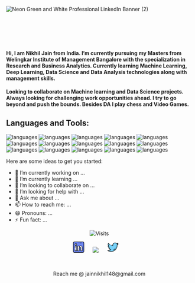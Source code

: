 ![Neon Green and White Professional LinkedIn Banner (2)](https://user-images.githubusercontent.com/83585688/130233313-fe187199-556d-437b-8450-5e282a0801b8.gif)

<br>
<br>
<br>
<br>


#### Hi, I am Nikhil Jain from India. I’m currently pursuing my Masters from Welingkar Institute of Management Bangalore with the specialization in Research and Business Analytics. Currently learning Machine Learning, Deep Learning, Data Science and Data Analysis technologies along with management skills.
#### Looking to collaborate on Machine learning and Data Science projects. Always looking for challenging work opportunities ahead. I try to go beyond and push the bounds. Besides DA I play chess and Video Games.

## Languages and Tools:

![languages](https://img.shields.io/static/v1?label=&message=Python&color=555&style=flat-square)
![languages](https://img.shields.io/static/v1?label=&message=Python&color=555&style=flat-square)
![languages](https://img.shields.io/static/v1?label=&message=Python&color=555&style=flat-square)
![languages](https://img.shields.io/static/v1?label=&message=Python&color=555&style=flat-square)
![languages](https://img.shields.io/static/v1?label=&message=Python&color=555&style=flat-square)
![languages](https://img.shields.io/static/v1?label=&message=Python&color=555&style=flat-square)
![languages](https://img.shields.io/static/v1?label=&message=Python&color=555&style=flat-square)
![languages](https://img.shields.io/static/v1?label=&message=Python&color=555&style=flat-square)
![languages](https://img.shields.io/static/v1?label=&message=Python&color=555&style=flat-square)
![languages](https://img.shields.io/static/v1?label=&message=Python&color=555&style=flat-square)
![languages](https://img.shields.io/static/v1?label=&message=Python&color=555&style=flat-square)
![languages](https://img.shields.io/static/v1?label=&message=Python&color=555&style=flat-square)
![languages](https://img.shields.io/static/v1?label=&message=Python&color=555&style=flat-square)
![languages](https://img.shields.io/static/v1?label=&message=Python&color=555&style=flat-square)
![languages](https://img.shields.io/static/v1?label=&message=Python&color=555&style=flat-square)



Here are some ideas to get you started:

- 🔭 I’m currently working on ...
- 🌱 I’m currently learning ...
- 👯 I’m looking to collaborate on ...
- 🤔 I’m looking for help with ...
- 💬 Ask me about ...
- 📫 How to reach me: ...
- 😄 Pronouns: ...
- ⚡ Fun fact: ...


<p align="middle">
<img src="https://komarev.com/ghpvc/?username=nikhil-jnn" alt="Visits"/>

<p align="middle">
<a href="https://www.linkedin.com/in/nikhiljain148/" target="_blank"><img height="30" src="https://raw.githubusercontent.com/AbhishekMaira10/AbhishekMaira10/master/linkedin.png?raw=true"></a>&nbsp;&nbsp;&nbsp;&nbsp;&nbsp;
<a href="https://www.instagram.com/nikhil.jnn/" target="_blank"><img height="30" src="https://image.flaticon.com/icons/svg/725/725278.svg"></a>&nbsp;&nbsp;&nbsp;&nbsp;&nbsp;
<a href="https://twitter.com/nikhiljain148" target="_blank"><img height="30" src="https://raw.githubusercontent.com/AbhishekMaira10/AbhishekMaira10/master/Resources/png/twitter.png?raw=true"></a>&nbsp;&nbsp;&nbsp;&nbsp;&nbsp;
</p>
<br>
<p align="middle">
<a = "">Reach me @ jainnikhil148@gmail.com </a> 

